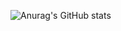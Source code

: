![Anurag's GitHub stats](https://github-readme-stats.vercel.app/api?username=NINAD-17&show_icons=true&theme=radical)
